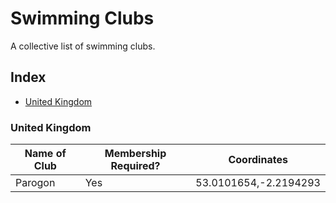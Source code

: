 # Swimming Clubs

A collective list of swimming clubs.

## Index

- [United Kingdom](#united-kingdom)

### United Kingdom

| Name of Club | Membership Required? | Coordinates |
| ------------ | -------------------- | ----------- |
| Parogon | Yes | 53.0101654,-2.2194293 |
